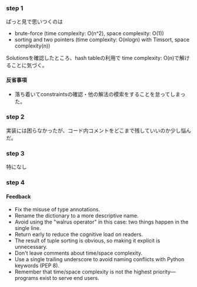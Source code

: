### step 1

ぱっと見で思いつくのは
- brute-force (time complexity: O(n^2), space complexity: O(1))
- sorting and two pointers (time complexity: O(nlogn) with Timsort, space complexity(n))

Solutionsを確認したところ、hash tableの利用で time complexity: O(n)で解けることに気づく。

#### 反省事項

- 落ち着いてconstraintsの確認・他の解法の模索をすることを怠ってしまった。

### step 2

実装には困らなかったが、コード内コメントをどこまで残していいのか少し悩んだ。

### step 3

特になし

### step 4

#### Feedback

- Fix the misuse of type annotations.
- Rename the dictionary to a more descriptive name.
- Avoid using the "walrus operator" in this case: two things happen in the single line.
- Return early to reduce the cognitive load on readers.
- The result of tuple sorting is obvious, so making it explicit is unnecessary.
- Don't leave comments about time/space complexity.
- Use a single trailing underscore to avoid naming conflicts with Python keywords (PEP 8).
- Remember that time/space complexity is not the highest priority—programs exist to serve end users.
